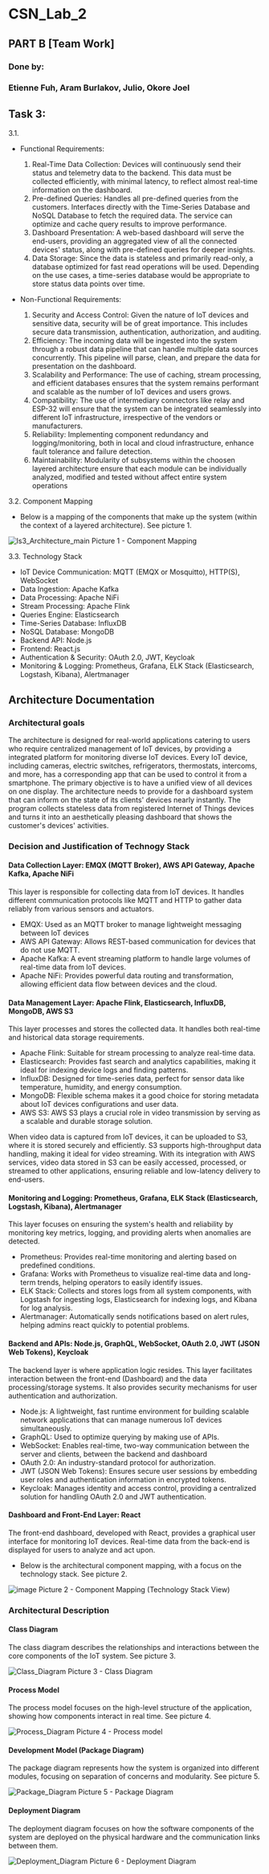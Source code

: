 # CSN_Lab_2
## PART B [Team Work]
### Done by:
### Etienne Fuh, Aram Burlakov, Julio, Okore Joel

## Task 3:
3.1.
  - Functional Requirements:
      1. Real-Time Data Collection: Devices will continuously send their status and telemetry data to the backend. This data must be collected efficiently, with minimal latency, to reflect almost real-time information on the dashboard.
      2. Pre-defined Queries: Handles all pre-defined queries from the customers. Interfaces directly with the Time-Series Database and NoSQL Database to fetch the required data. The service can optimize and cache query results to improve performance.
      3. Dashboard Presentation: A web-based dashboard will serve the end-users, providing an aggregated view of all the connected devices' status, along with pre-defined queries for deeper insights.
      4. Data Storage: Since the data is stateless and primarily read-only, a database optimized for fast read operations will be used. Depending on the use cases, a time-series database would be appropriate to store status data points over time.

  - Non-Functional Requirements:
      1. Security and Access Control: Given the nature of IoT devices and sensitive data, security will be of great importance. This includes secure data transmission, authentication, authorization, and auditing.
      2. Efficiency: The incoming data will be ingested into the system through a robust data pipeline that can handle multiple data sources concurrently. This pipeline will parse, clean, and prepare the data for presentation on the dashboard.
      3. Scalability and Performance: The use of caching, stream processing, and efficient databases ensures that the system remains performant and scalable as the number of IoT devices and users grows.
      4. Compatibility: The use of intermediary connectors like relay and ESP-32 will ensure that the system can be integrated seamlessly into different IoT infrastructure, irrespective of the vendors or manufacturers.
      5. Reliability: Implementing component redundancy and logging/monitoring, both in local and cloud infrastructure, enhance fault tolerance and failure detection.
      6. Maintainability: Modularity of subsystems within the choosen layered architecture ensure that each module can be individually analyzed, modified and tested without affect entire system operations
   
3.2. Component Mapping
  - Below is a mapping of the components that make up the system (within the context of a layered architecture). See picture 1. 
    
![Is3_Architecture_main](https://github.com/user-attachments/assets/e90e5c35-a937-4478-b685-439dd14e7128)
Picture 1 - Component Mapping

3.3. Technology Stack
  - IoT Device Communication: MQTT (EMQX or Mosquitto), HTTP(S), WebSocket
  - Data Ingestion: Apache Kafka
  - Data Processing: Apache NiFi
  - Stream Processing: Apache Flink
  - Queries Engine: Elasticsearch
  - Time-Series Database: InfluxDB
  - NoSQL Database: MongoDB
  - Backend API: Node.js
  - Frontend: React.js
  - Authentication & Security: OAuth 2.0, JWT, Keycloak
  - Monitoring & Logging: Prometheus, Grafana, ELK Stack (Elasticsearch, Logstash, Kibana), Alertmanager

## Architecture Documentation
### Architectural goals
  The architecture is designed for real-world applications catering to users who require centralized management of IoT devices, by providing a integrated platform for monitoring diverse IoT devices. Every IoT device, including cameras, electric switches, refrigerators, thermostats, intercoms, and more, has a corresponding app that can be used to control it from a smartphone. The primary objective is to have a unified view of all devices on one display. The architecture needs to provide for a dashboard system that can inform on the state of its clients' devices nearly instantly. The program collects stateless data from registered Internet of Things devices and turns it into an aesthetically pleasing dashboard that shows the customer's devices' activities. 

### Decision and Justification of Technogy Stack

#### Data Collection Layer: EMQX (MQTT Broker), AWS API Gateway, Apache Kafka, Apache NiFi
This layer is responsible for collecting data from IoT devices. It handles different communication protocols like MQTT and HTTP to gather data reliably from various sensors and actuators.
  - EMQX: Used as an MQTT broker to manage lightweight messaging between IoT devices
  - AWS API Gateway: Allows REST-based communication for devices that do not use MQTT.
  - Apache Kafka: A event streaming platform to handle large volumes of real-time data from IoT devices.
  - Apache NiFi: Provides powerful data routing and transformation, allowing efficient data flow between devices and the cloud.

#### Data Management Layer: Apache Flink, Elasticsearch, InfluxDB, MongoDB, AWS S3
This layer processes and stores the collected data. It handles both real-time and historical data storage requirements.
  - Apache Flink: Suitable for stream processing to analyze real-time data.
  - Elasticsearch: Provides fast search and analytics capabilities, making it ideal for indexing device logs and finding patterns.
  - InfluxDB: Designed for time-series data, perfect for sensor data like temperature, humidity, and energy consumption.
  - MongoDB: Flexible schema makes it a good choice for storing metadata about IoT devices configurations and user data.
  - AWS S3: AWS S3 plays a crucial role in video transmission by serving as a scalable and durable storage solution.

When video data is captured from IoT devices, it can be uploaded to S3, where it is stored securely and efficiently. S3 supports high-throughput data handling, making it ideal for video streaming. With its integration with AWS services, video data stored in S3 can be easily accessed, processed, or streamed to other applications, ensuring reliable and low-latency delivery to end-users.

#### Monitoring and Logging: Prometheus, Grafana, ELK Stack (Elasticsearch, Logstash, Kibana), Alertmanager
This layer focuses on ensuring the system's health and reliability by monitoring key metrics, logging, and providing alerts when anomalies are detected.
  - Prometheus: Provides real-time monitoring and alerting based on predefined conditions.
  - Grafana: Works with Prometheus to visualize real-time data and long-term trends, helping operators to easily identify issues.
  - ELK Stack: Collects and stores logs from all system components, with Logstash for ingesting logs, Elasticsearch for indexing logs, and Kibana for log analysis.
  - Alertmanager: Automatically sends notifications based on alert rules, helping admins react quickly to potential problems.

#### Backend and APIs: Node.js, GraphQL, WebSocket, OAuth 2.0, JWT (JSON Web Tokens),	Keycloak
The backend layer is where application logic resides. This layer facilitates interaction between the front-end (Dashboard) and the data processing/storage systems. It also provides security mechanisms for user authentication and authorization.
  - Node.js: A lightweight, fast runtime environment for building scalable network applications that can manage numerous IoT devices simultaneously.
  - GraphQL: Used to optimize querying by making use of APIs.
  - WebSocket: Enables real-time, two-way communication between the server and clients, between the backend and dashboard
  - OAuth 2.0: An industry-standard protocol for authorization.
  - JWT (JSON Web Tokens): Ensures secure user sessions by embedding user roles and authentication information in encrypted tokens.
  - Keycloak: Manages identity and access control, providing a centralized solution for handling OAuth 2.0 and JWT authentication.

#### Dashboard and Front-End Layer: React
The front-end dashboard, developed with React, provides a graphical user interface for monitoring IoT devices. Real-time data from the back-end is displayed for users to analyze and act upon.

  - Below is the architectural component mapping, with a focus on the technology stack. See picture 2.
    
![image](https://github.com/user-attachments/assets/2edf021c-c725-46be-866a-bd53fdd33622)
Picture 2 - Component Mapping (Technology Stack View)

### Architectural Description
#### Class Diagram
The class diagram describes the relationships and interactions between the core components of the IoT system. See picture 3.

![Class_Diagram](https://github.com/user-attachments/assets/3d289e59-0d65-47c8-bbb6-0ea39bb45176)
Picture 3 - Class Diagram

#### Process Model
The process model focuses on the high-level structure of the application, showing how components interact in real time. See picture 4.

![Process_Diagram](https://github.com/user-attachments/assets/c7131e2f-c013-46c9-89bd-13b541727379)
Picture 4 - Process model

#### Development Model (Package Diagram)
The package diagram represents how the system is organized into different modules, focusing on separation of concerns and modularity. See picture 5. 

![Package_Diagram](https://github.com/user-attachments/assets/51c54ad5-3321-4cdd-bb6f-de53cf7c8b3f)
Picture 5 - Package Diagram

#### Deployment Diagram 
The deployment diagram focuses on how the software components of the system are deployed on the physical hardware and the communication links between them.

![Deployment_Diagram](https://github.com/user-attachments/assets/908e816e-ab93-45e5-91d2-eb9178540824)
Picture 6 - Deployment Diagram









  
